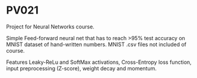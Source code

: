 # PV021
Project for Neural Networks course.

Simple Feed-forward neural net that has to reach >95% test accuracy on MNIST dataset of hand-written numbers.
MNIST .csv files not included of course.

Features Leaky-ReLu and SoftMax activations, Cross-Entropy loss function, input preprocessing (Z-score), weight decay and momentum.
